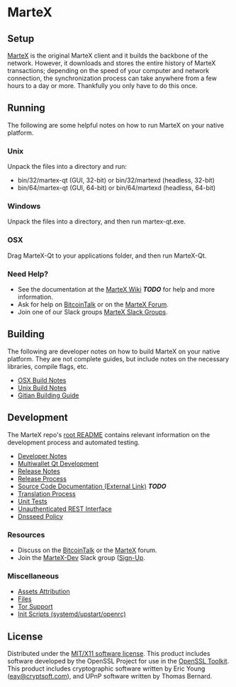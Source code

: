 MarteX
=====================

Setup
---------------------
[MarteX](http://martexcoin.org/wallet) is the original MarteX client and it builds the backbone of the network. However, it downloads and stores the entire history of MarteX transactions; depending on the speed of your computer and network connection, the synchronization process can take anywhere from a few hours to a day or more. Thankfully you only have to do this once.

Running
---------------------
The following are some helpful notes on how to run MarteX on your native platform.

### Unix

Unpack the files into a directory and run:

- bin/32/martex-qt (GUI, 32-bit) or bin/32/martexd (headless, 32-bit)
- bin/64/martex-qt (GUI, 64-bit) or bin/64/martexd (headless, 64-bit)

### Windows

Unpack the files into a directory, and then run martex-qt.exe.

### OSX

Drag MarteX-Qt to your applications folder, and then run MarteX-Qt.

### Need Help?

* See the documentation at the [MarteX Wiki](https://en.bitcoin.it/wiki/Main_Page) ***TODO***
for help and more information.
* Ask for help on [BitcoinTalk](https://bitcointalk.org/index.php?topic=1354130.0) or on the [MarteX Forum](http://forum.martexcoin.org).
* Join one of our Slack groups [MarteX Slack Groups](https://martexcoin.org/slack.php).

Building
---------------------
The following are developer notes on how to build MarteX on your native platform. They are not complete guides, but include notes on the necessary libraries, compile flags, etc.

- [OSX Build Notes](build-osx.md)
- [Unix Build Notes](build-unix.md)
- [Gitian Building Guide](gitian-building.md)

Development
---------------------
The MarteX repo's [root README](https://gitlab.com/marcianovc/martexcoin/blob/master/README.md) contains relevant information on the development process and automated testing.

- [Developer Notes](developer-notes.md)
- [Multiwallet Qt Development](multiwallet-qt.md)
- [Release Notes](release-notes.md)
- [Release Process](release-process.md)
- [Source Code Documentation (External Link)](https://dev.visucore.com/bitcoin/doxygen/) ***TODO***
- [Translation Process](translation_process.md)
- [Unit Tests](unit-tests.md)
- [Unauthenticated REST Interface](REST-interface.md)
- [Dnsseed Policy](dnsseed-policy.md)

### Resources

* Discuss on the [BitcoinTalk](https://bitcointalk.org/index.php?topic=1354130.0) or the [MarteX](http://forum.martexcoin.org) forum.
* Join the [MarteX-Dev](https://gitlab.com/marcianovc/martexcoin) Slack group ([Sign-Up](https://gitlab.com/marcianovc/martexcoin).

### Miscellaneous
- [Assets Attribution](assets-attribution.md)
- [Files](files.md)
- [Tor Support](tor.md)
- [Init Scripts (systemd/upstart/openrc)](init.md)

License
---------------------
Distributed under the [MIT/X11 software license](http://www.opensource.org/licenses/mit-license.php).
This product includes software developed by the OpenSSL Project for use in the [OpenSSL Toolkit](https://www.openssl.org/). This product includes
cryptographic software written by Eric Young ([eay@cryptsoft.com](mailto:eay@cryptsoft.com)), and UPnP software written by Thomas Bernard.
